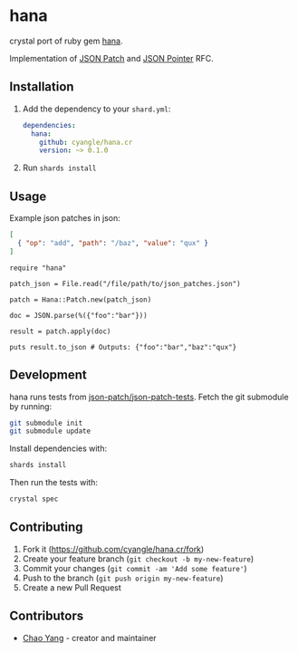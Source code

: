 # hana

crystal port of ruby gem [hana][3].

Implementation of [JSON Patch][1] and [JSON Pointer][2] RFC.

## Installation

1. Add the dependency to your `shard.yml`:

   ```yaml
   dependencies:
     hana:
       github: cyangle/hana.cr
       version: ~> 0.1.0
   ```

2. Run `shards install`

## Usage

Example json patches in json:

```json
[
  { "op": "add", "path": "/baz", "value": "qux" }
]
```

```crystal
require "hana"

patch_json = File.read("/file/path/to/json_patches.json")

patch = Hana::Patch.new(patch_json)

doc = JSON.parse(%({"foo":"bar"}))

result = patch.apply(doc)

puts result.to_json # Outputs: {"foo":"bar","baz":"qux"}
```

## Development

hana runs tests from [json-patch/json-patch-tests](https://github.com/json-patch/json-patch-tests). Fetch the git submodule by running:

```bash
git submodule init
git submodule update
```

Install dependencies with:

```bash
shards install
```

Then run the tests with:

```bash
crystal spec
```

## Contributing

1. Fork it (<https://github.com/cyangle/hana.cr/fork>)
2. Create your feature branch (`git checkout -b my-new-feature`)
3. Commit your changes (`git commit -am 'Add some feature'`)
4. Push to the branch (`git push origin my-new-feature`)
5. Create a new Pull Request

## Contributors

- [Chao Yang](https://github.com/cyangle) - creator and maintainer

[1]: https://datatracker.ietf.org/doc/rfc6902/
[2]: http://tools.ietf.org/html/rfc6901
[3]: https://github.com/tenderlove/hana
